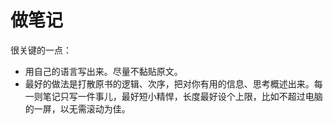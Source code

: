# 做笔记

很关键的一点：

- 用自己的语言写出来。尽量不黏贴原文。
- 最好的做法是打散原书的逻辑、次序，把对你有用的信息、思考概述出来。每一则笔记只写一件事儿，最好短小精悍，长度最好设个上限，比如不超过电脑的一屏，以无需滚动为佳。
